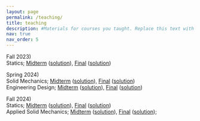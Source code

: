 ```yaml
---
layout: page
permalink: /teaching/
title: teaching
description: #Materials for courses you taught. Replace this text with your description.
nav: true
nav_order: 5
---
```


Fall 2023)\
Statics; [Midterm](https://pusanackr-my.sharepoint.com/:b:/g/personal/suwon_bae_pusan_ac_kr/EdlRhIguaMtGlr3FexZxAXQBtNA57Khn7YB-HQl0rh6-lw?e=XnvSMx) ([solution](https://pusanackr-my.sharepoint.com/:b:/g/personal/suwon_bae_pusan_ac_kr/ETt8Xa1gxVdFp6pitJFD0vUBkdxYe9B-HpRWforDeFPGog?e=OshURM)), [Final](https://pusanackr-my.sharepoint.com/:b:/g/personal/suwon_bae_pusan_ac_kr/EY5gGVM-0tVEgL0lirUX-SsBbjbLyO8FxG922GRX9q7nhg?e=7nXi0T) ([solution](https://pusanackr-my.sharepoint.com/:b:/g/personal/suwon_bae_pusan_ac_kr/EVAOO7KnCQJHvOWkDzFuKSsBkqmKi_QI6qDglu0o2aLVnw?e=TEbMzs))

Spring 2024)\
Solid Mechanics; [Midterm](https://pusanackr-my.sharepoint.com/:b:/g/personal/suwon_bae_pusan_ac_kr/Ef2V0duCG7dIoHOB13XeJ20BYmWWlYQ38YJ8QwNXeGnttw?e=RXWvaI) ([solution](https://pusanackr-my.sharepoint.com/:b:/g/personal/suwon_bae_pusan_ac_kr/ETls8Me2qLpIollCHGjqwjABkD_Dsc2L_HX-jT7hgnEhUQ?e=vvcB9M)), [Final](https://pusanackr-my.sharepoint.com/:b:/g/personal/suwon_bae_pusan_ac_kr/EVIbz-0Srg9Ap89zlZ_T7LYBHdhspYeqEbOG0-3ki1D3ZQ?e=i4gl1t) ([solution](https://pusanackr-my.sharepoint.com/:b:/g/personal/suwon_bae_pusan_ac_kr/EchV1nh19PxFpiZ-HxDexMEBLR0wgQq7HOTKqi7-K-F3tQ?e=1yYrcW))\
Engineering Design; [Midterm](https://pusanackr-my.sharepoint.com/:b:/g/personal/suwon_bae_pusan_ac_kr/EVWl6TtbVfNHn-PaOnOdVfEBSONhU5B0S05gP1UA5RtdRA?e=mGeg4T) ([solution](https://pusanackr-my.sharepoint.com/:b:/g/personal/suwon_bae_pusan_ac_kr/EWnDnIDzNh5GvPwOgiT_OnMB9xylx4arTxFM5bj5Qz3l3Q?e=RU6WjK)), [Final](https://pusanackr-my.sharepoint.com/:b:/g/personal/suwon_bae_pusan_ac_kr/EWzzjKtK00hLhEeVfo_viI0BottnJuda2HpeKqUb78bw1A?e=RR2wBe) ([solution](https://pusanackr-my.sharepoint.com/:b:/g/personal/suwon_bae_pusan_ac_kr/ET03tTHKI6tMoH2FfRr4Rk0BOIBldAbKj6HzAcOaRPFFTw?e=xVPmQc))

Fall 2024)\
Statics; [Midterm](https://pusanackr-my.sharepoint.com/:b:/g/personal/suwon_bae_pusan_ac_kr/ETqAvulWjPJGlygaptnsDNIBDun2eJYOty3OSYV4ET9mzw?e=j6i6vz) ([solution](https://pusanackr-my.sharepoint.com/:b:/g/personal/suwon_bae_pusan_ac_kr/EU9xxgf59Y1EnHmBwvnaW1wBqc6boU9edV3S6Zl5vhUnig?e=iZs3PE)), [Final](https://pusanackr-my.sharepoint.com/:b:/g/personal/suwon_bae_pusan_ac_kr/ERb63BXivR5Fn2bJdLQ3fooBr4w6Bd4B--7PF55eZf5GsA?e=BAdbW9) ([solution](https://pusanackr-my.sharepoint.com/:b:/g/personal/suwon_bae_pusan_ac_kr/EULDT0CGSg5Eka3yzUlcQfMB01UgOveV8XHCUiLHUo6_Ig?e=aJcJT4))\
Applied Solid Mechanics; [Midterm](https://pusanackr-my.sharepoint.com/:b:/g/personal/suwon_bae_pusan_ac_kr/EY_AMGDEEOVKot69z0hxdzoBJd8AXdotiaTjJEFlXWuN6g?e=FQdNir) ([solution](https://pusanackr-my.sharepoint.com/:b:/g/personal/suwon_bae_pusan_ac_kr/ERUcXZ_KFEhBq8aB7YVtquQB-tFi4rpn-q6nKA7TM9k4Dg?e=yAwr5P)), [Final](https://pusanackr-my.sharepoint.com/:b:/g/personal/suwon_bae_pusan_ac_kr/Ed5kS0Ir8k1Lt2FYGALuTyMB1lSHLuzS_KlS57ZQXTI0LQ?e=lbDzig) ([solution](https://pusanackr-my.sharepoint.com/:b:/g/personal/suwon_bae_pusan_ac_kr/ERcJYniGmAtKmxOH5zB5s8UByjYpzIh4EfRLpuTjDye6lA?e=kETv5W));


[comment]: <For now, this page is assumed to be a static description of your courses. You can convert it to a collection similar to `_projects/` so that you can have a dedicated page for each course.>

[comment]: <Organize your courses by years, topics, or universities, however you like!>
